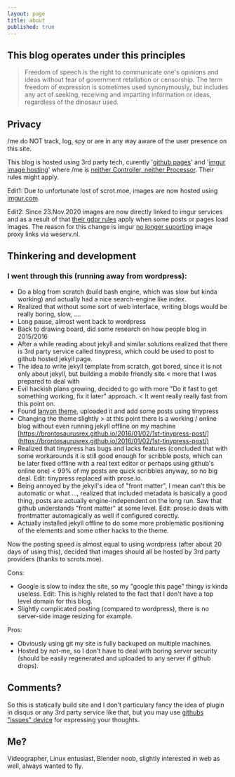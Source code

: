 ```yaml
---
layout: page
title: about
published: true
---
```


## This blog operates under this principles

> Freedom of speech is the right to communicate one's opinions and ideas without fear of government retaliation or censorship. The term freedom of expression is sometimes used synonymously, but includes any act of seeking, receiving and imparting information or ideas, regardless of the dinosaur used.

## Privacy

/me do NOT track, log, spy or are in any way aware of the user presence on this site. 

This blog is hosted using 3rd party tech, curently '[github pages](https://docs.github.com/en/free-pro-team@latest/github/site-policy/github-privacy-statement)' and '[imgur image hosting](https://blog.imgur.com/tag/gdpr/)' where /me is [neither Controller, neither Processor](https://advisera.com/eugdpracademy/knowledgebase/eu-gdpr-controller-vs-processor-what-are-the-differences/). Their rules might apply.
 
 Edit1: Due to unfortunate lost of scrot.moe, images are now hosted using [imgur.com](https://imgur.com/privacy).
 
 Edit2: Since 23.Nov.2020 images are now directly linked to imgur services and as a result of that [their gdpr rules](https://blog.imgur.com/tag/gdpr/) apply when some posts or pages load images. The reason for this change is imgur [no longer suporting](https://github.com/weserv/images/issues/258#issuecomment-731525567) image proxy links via weserv.nl.

## Thinkering and development

### I went through this (running away from wordpress):

- Do a blog from scratch (build bash engine, which was slow but kinda working) and actually had a nice search-engine like index.
- Realized that without some sort of web interface, writing blogs would be really boring, slow, ....
- Long pause, almost went back to wordpress
- Back to drawing board, did some research on how people blog in 2015/2016
- After a while reading about jekyll and similar solutions realized that there is 3rd party service called tinypress, which could be used to post to github hosted jekyll page.
- The idea to write jekyll template from scratch, got bored, since it is not only about jekyll, but building a mobile friendly site < more that I was prepared to deal with
- Evil hackish plans growing, decided to go with more "Do it fast to get something working, fix it later" approach. < It went really really fast from this point on.
- Found [lanyon theme](https://github.com/poole/lanyon), uploaded it and add some posts using tinypress
- Changing the theme slightly > at this point there is a working / online blog without even running jekyll offline on my machine [https://brontosaurusrex.github.io/2016/01/02/1st-tinypress-post/](https://brontosaurusrex.github.io/2016/01/02/1st-tinypress-post/)
- Realized that tinypress has bugs and lacks features (concluded that with some workarounds it is still good enough for scribble posts, which can be later fixed offline with a real text editor or perhaps using github's online one) < 99% of my posts are quick scribbles anyway, so no big deal.
Edit: tinypress replaced with prose.io.
- Being annoyed by the jekyll's idea of "front matter", I mean can't this be automatic or what ..., realized that included metadata is basically a good thing, posts are actually engine-independent on the long run. Saw that github understands "front matter" at some level. Edit: prose.io deals with frontmatter automagically as well if configured corectly.
- Actually installed jekyll offline to do some more problematic positioning of the elements and some other hacks to the theme.

Now the posting speed is almost equal to using wordpress (after about 20 days of using this), decided that images should all be hosted by 3rd party providers (thanks to scrots.moe).

Cons:
- Google is slow to index the site, so my "google this page" thingy is kinda useless. Edit: This is highly related to the fact that I don't have a top level domain for this blog.
- Slightly complicated posting (compared to wordpress), there is no server-side image resizing for example.

Pros:
- Obviously using git my site is fully backuped on multiple machines.
- Hosted by not-me, so I don't have to deal with boring server security (should be easily regenerated and uploaded to any server if github drops).

## Comments?

So this is statically build site and I don't particulary fancy the idea of plugin in disqus or any 3rd party service like that, but you may use [githubs "issues" device](https://github.com/brontosaurusrex/brontosaurusrex.github.io/issues/new) for expressing your thoughts. 

## Me?

Videographer, Linux entusiast, Blender noob, slightly interested in web as well, always wanted to fly.


